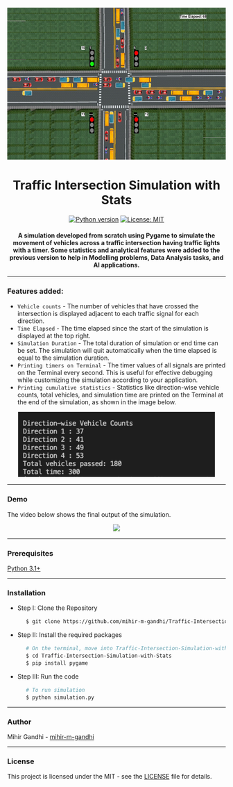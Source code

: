 <p align="center">
 <img height=350px src="./simulation-output.png" alt="Simulation output">
</p>

<h1 align="center">Traffic Intersection Simulation with Stats</h1>

<div align="center">

[![Python version](https://img.shields.io/badge/python-3.1+-blue.svg)](https://www.python.org/downloads/)
[![License: MIT](https://img.shields.io/badge/License-MIT-green.svg)](https://opensource.org/licenses/MIT)

<h4>A simulation developed from scratch using Pygame to simulate the movement of vehicles across a traffic intersection having traffic lights with a timer. Some statistics and analytical features were added to the previous version to help in Modelling problems, Data Analysis tasks, and AI applications.</h4>

</div>

-----------------------------------------
### Features added:

* `Vehicle counts` - The number of vehicles that have crossed the intersection is displayed adjacent to each traffic signal for each direction.
* `Time Elapsed` - The time elapsed since the start of the simulation is displayed at the top right.
* `Simulation Duration` - The total duration of simulation or end time can be set. The simulation will quit automatically when the time elapsed is equal to the simulation duration.
* `Printing timers on Terminal` - The timer values of all signals are printed on the Terminal every second. This is useful for effective debugging while customizing the simulation according to your application.
* `Printing cumulative statistics` - Statistics like direction-wise vehicle counts, total vehicles, and simulation time are printed on the Terminal at the end of the simulation, as shown in the image below.

<p align="center">
 <img height=150px src="./stats.png" alt="Stats">
</p>

------------------------------------------
### Demo

The video below shows the final output of the simulation.

<p align="center">
    <img src="./Demo.gif">
</p>

------------------------------------------
### Prerequisites

[Python 3.1+](https://www.python.org/downloads/)

------------------------------------------
### Installation

 * Step I: Clone the Repository
```sh
      $ git clone https://github.com/mihir-m-gandhi/Traffic-Intersection-Simulation-with-Stats
```
  * Step II: Install the required packages
```sh
      # On the terminal, move into Traffic-Intersection-Simulation-with-Stats directory
      $ cd Traffic-Intersection-Simulation-with-Stats
      $ pip install pygame
```
* Step III: Run the code
```sh
      # To run simulation
      $ python simulation.py
```

------------------------------------------
### Author

Mihir Gandhi - [mihir-m-gandhi](https://github.com/mihir-m-gandhi)

------------------------------------------
### License
This project is licensed under the MIT - see the [LICENSE](./LICENSE) file for details.
